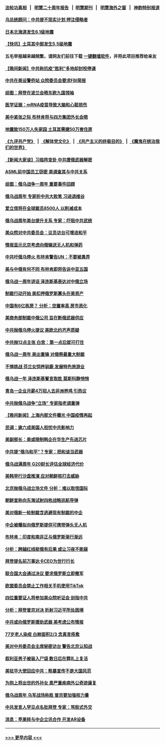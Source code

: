 #### [法轮功真相](https://github.com/gfw-breaker/truth/blob/master/README.md?t=0) &nbsp;&nbsp;|&nbsp;&nbsp; [明慧二十周年报告](https://github.com/gfw-breaker/mh-reports/blob/master/README.md?t=0) &nbsp;&nbsp;|&nbsp;&nbsp;[明慧期刊](https://github.com/gfw-breaker/mh-qikan) &nbsp;&nbsp;|&nbsp;&nbsp; [明慧海外之窗](https://github.com/gfw-breaker/mh-news/blob/master/README.md?t=0) &nbsp;&nbsp;|&nbsp;&nbsp; [神韵特别报道](https://github.com/gfw-breaker/mh-news/blob/master/shenyun.md?t=0)
#### [乌总统顾问：中共提不现实计划 押注侵略者](../pages/nsc418/n13938202.md?t=02260043) 
#### [日本北海道发生6.1级地震](../pages/nsc418/n13938174.md?t=02260043) 
#### [【快讯】土耳其中部发生5.5级地震](../pages/nsc418/n13938111.md?t=02260043) 
#### 五毛举报越来越频繁，请网友们前往下载 [一键翻墙软件](https://github.com/gfw-breaker/ssr-accounts)，并将此项目推荐给亲友
#### [【晚间新闻】中共称抗疫“胜利”多地却封校停课](../pages/nsc418/n13938036.md?t=02260043) 
#### [中共在美设警侨站 众院委员会要求FBI简报](../pages/nsc418/n13938015.md?t=02260043) 
#### [组图：拜登在波兰会晤东欧九国领袖](../pages/nsc418/n13937306.md?t=02260043) 
#### [医学证据：mRNA疫苗导致大脑和心脏损伤](../pages/nsc418/n13937706.md?t=02260043) 
#### [美中紧张之际 布林肯将与四方集团外长会晤](../pages/nsc418/n13937844.md?t=02260043) 
#### [地震致150万人失家园 土耳其需建50万套住房](../pages/nsc418/n13937750.md?t=02260043) 
#### [《九评共产党》](https://github.com/begood0513/9ping.md/blob/master/README.md) &nbsp;|&nbsp; [《解体党文化》](../../../../jtdwh.md/blob/master/README.md)  &nbsp;|&nbsp; [《共产主义的终极目的》](../../../../gczydzjmd.md/blob/master/README.md) &nbsp;|&nbsp; [《魔鬼在统治我们的世界》](../../../../mgztzwmdsj.md/blob/master/README.md) 
#### [【新闻大家谈】习临阵变卦 中共援俄武器解密](../pages/nsc418/n13937713.md?t=02260043) 
#### [ASML前中国员工窃密 美调查其与中共关系](../pages/nsc418/n13937721.md?t=02260043) 
#### [组图：俄乌战争一周年 重要事件回顾](../pages/nsc418/n13937820.md?t=02260043) 
#### [俄乌战周年 专家析中共大败笔 习进退维谷](../pages/nsc418/n13936661.md?t=02260043) 
#### [爱立信将在全球裁员8500人 以削减成本](../pages/nsc418/n13937612.md?t=02260043) 
#### [俄乌战周年美台提升关系 专家：吓阻中共武统](../pages/nsc418/n13937472.md?t=02260043) 
#### [美众院对中共委员会：议员访台可增进和平](../pages/nsc418/n13937487.md?t=02260043) 
#### [情报显示北京考虑向俄输送无人机和弹药](../pages/nsc418/n13937615.md?t=02260043) 
#### [中共吁俄乌停火 布林肯警告UN：不要被愚弄](../pages/nsc418/n13937566.md?t=02260043) 
#### [美与中俄有何不同 布林肯即将告诉中亚五国](../pages/nsc418/n13937564.md?t=02260043) 
#### [俄乌战一周年讲话 泽连斯基表达对中俄立场](../pages/nsc418/n13937513.md?t=02260043) 
#### [制裁行动开始 美扣押俄罗斯寡头在美资产](../pages/nsc418/n13937543.md?t=02260043) 
#### [中国有6亿栋房？ 分析：空置率高 房市恶化](../pages/nsc418/n13936704.md?t=02260043) 
#### [美商务部制裁中俄公司 旨在断俄武器供应](../pages/nsc418/n13937503.md?t=02260043) 
#### [中共抛俄乌停火提议 美欧北约齐声质疑](../pages/nsc418/n13937512.md?t=02260043) 
#### [中共抛12点主张 白宫：第一点后就可打住](../pages/nsc418/n13937465.md?t=02260043) 
#### [俄乌战一周年 美出重锤 对俄祭最重大制裁](../pages/nsc418/n13937462.md?t=02260043) 
#### [不惧挑战 芬兰女饲养驯鹿 发展特色旅游业](../pages/nsc418/n13937089.md?t=02260043) 
#### [俄乌战一年 泽连斯基誓言取胜 莫斯科静悄悄](../pages/nsc418/n13937303.md?t=02260043) 
#### [青岛一企业月薪4万招人去非洲养鸡 引热议](../pages/nsc418/n13937354.md?t=02260043) 
#### [中共抛俄乌战争“立场” 专家指老调重弹](../pages/nsc418/n13937209.md?t=02260043) 
#### [【晚间新闻】上海内部文件曝光 中国疫情再起](../pages/nsc418/n13937216.md?t=02260043) 
#### [民调：逾六成美国人担忧中共影响力](../pages/nsc418/n13937091.md?t=02260043) 
#### [美副部长：美或限制韩企在华生产先进芯片](../pages/nsc418/n13937056.md?t=02260043) 
#### [中共提“俄乌和平”？专家：把和谈当武器](../pages/nsc418/n13935842.md?t=02260043) 
#### [俄乌战满周年 G20财长评估全球经济代价](../pages/nsc418/n13936978.md?t=02260043) 
#### [美韩举行沙盘推演 应对朝鲜核打击威胁](../pages/nsc418/n13936898.md?t=02260043) 
#### [北京抛俄乌战立场文件 分析：难以取信国际](../pages/nsc418/n13936899.md?t=02260043) 
#### [朝鲜宣称向东海试射四枚战略巡航导弹](../pages/nsc418/n13936900.md?t=02260043) 
#### [美对俄新一轮制裁含逃避现有制裁的中企](../pages/nsc418/n13936744.md?t=02260043) 
#### [中企被曝拟向俄罗斯提供可携带弹头无人机](../pages/nsc418/n13936825.md?t=02260043) 
#### [布林肯：印度和南非正与俄罗斯渐行渐远](../pages/nsc418/n13936831.md?t=02260043) 
#### [分析：跨越红线挺俄有后果 或让习夜不能寐](../pages/nsc418/n13936696.md?t=02260043) 
#### [拜登提名前万事达卡CEO为世行行长](../pages/nsc418/n13936749.md?t=02260043) 
#### [联合国大会通过决议 要求俄罗斯立即撤军](../pages/nsc418/n13936782.md?t=02260043) 
#### [欧盟委员会禁止工作相关手机使用TikTok](../pages/nsc418/n13936675.md?t=02260043) 
#### [四位重要证人将参加美众院听证会 剑指中共](../pages/nsc418/n13936681.md?t=02260043) 
#### [分析：拜登普京对决 折射习近平所处困境](../pages/nsc418/n13936667.md?t=02260043) 
#### [中共或向俄罗斯援助武器 美考虑公布情报](../pages/nsc418/n13936461.md?t=02260043) 
#### [77岁老人染疫 白肺面积2/3 念真言痊愈](../pages/nsc418/n13936387.md?t=02260043) 
#### [美对中共委员会主席秘密访台 警告北京认知战](../pages/nsc418/n13936632.md?t=02260043) 
#### [叙利亚男子被装入尸袋 数日后在葬礼上复活](../pages/nsc418/n13936363.md?t=02260043) 
#### [美驻华大使回应中共：粗暴宣传不是大国风范](../pages/nsc418/n13936664.md?t=02260043) 
#### [为抱上将出世的外孙女 患严重疾病外公奇迹康复](../pages/nsc418/n13936305.md?t=02260043) 
#### [俄乌战周年 乌军战场称胜 普京要加强核力量](../pages/nsc418/n13936432.md?t=02260043) 
#### [中共发言人罕见点名批拜登 专家：骂街式外交](../pages/nsc418/n13936364.md?t=02260043) 
#### [消息：苹果转与中企立讯合作 开发AR设备](../pages/nsc418/n13936341.md?t=02260043) 

----
#### [ >>> 更早内容 <<< ](../indexes/nsc418-earlier.md)

